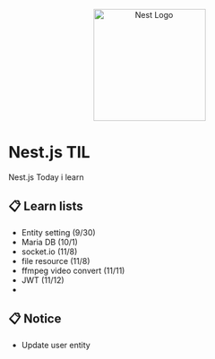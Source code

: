 <p align="center">
  <a href="http://nestjs.com/" target="blank"><img src="https://nestjs.com/img/logo-small.svg" width="200" alt="Nest Logo" /></a>
</p>

# Nest.js TIL
Nest.js Today i learn

## 📋 Learn lists

- Entity setting (9/30)
- Maria DB (10/1)
- socket.io (11/8)
- file resource (11/8)
- ffmpeg video convert (11/11)
- JWT (11/12)
- 

## 📋 Notice

- Update user entity

